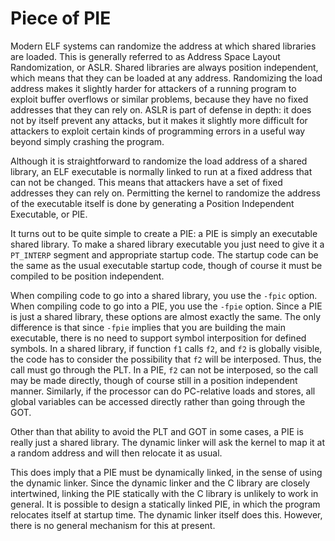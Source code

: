 # Piece of PIE

Modern ELF systems can randomize the address at which shared libraries are
loaded. This is generally referred to as Address Space Layout Randomization, or
ASLR. Shared libraries are always position independent, which means that they
can be loaded at any address. Randomizing the load address makes it slightly
harder for attackers of a running program to exploit buffer overflows or
similar problems, because they have no fixed addresses that they can rely on.
ASLR is part of defense in depth: it does not by itself prevent any attacks,
but it makes it slightly more difficult for attackers to exploit certain kinds
of programming errors in a useful way beyond simply crashing the program.

Although it is straightforward to randomize the load address of a shared
library, an ELF executable is normally linked to run at a fixed address that
can not be changed. This means that attackers have a set of fixed addresses
they can rely on. Permitting the kernel to randomize the address of the
executable itself is done by generating a Position Independent Executable, or
PIE.

It turns out to be quite simple to create a PIE: a PIE is simply an executable
shared library. To make a shared library executable you just need to give it a
`PT_INTERP` segment and appropriate startup code. The startup code can be the
same as the usual executable startup code, though of course it must be compiled
to be position independent.

When compiling code to go into a shared library, you use the `-fpic` option.
When compiling code to go into a PIE, you use the `-fpie` option. Since a PIE
is just a shared library, these options are almost exactly the same. The only
difference is that since `-fpie` implies that you are building the main
executable, there is no need to support symbol interposition for defined
symbols. In a shared library, if function `f1` calls `f2`, and `f2` is globally
visible, the code has to consider the possibility that `f2` will be interposed.
Thus, the call must go through the PLT. In a PIE, `f2` can not be interposed,
so the call may be made directly, though of course still in a position
independent manner. Similarly, if the processor can do PC-relative loads and
stores, all global variables can be accessed directly rather than going through
the GOT.

Other than that ability to avoid the PLT and GOT in some cases, a PIE is really
just a shared library. The dynamic linker will ask the kernel to map it at a
random address and will then relocate it as usual.

This does imply that a PIE must be dynamically linked, in the sense of using
the dynamic linker. Since the dynamic linker and the C library are closely
intertwined, linking the PIE statically with the C library is unlikely to work
in general. It is possible to design a statically linked PIE, in which the
program relocates itself at startup time. The dynamic linker itself does this.
However, there is no general mechanism for this at present.

